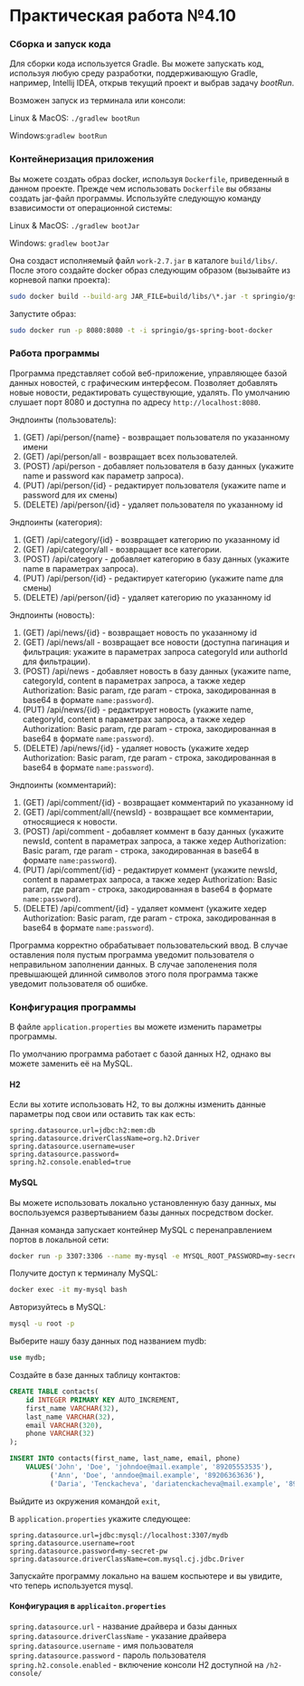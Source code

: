 # Практическая работа №4.10
### Сборка и запуск кода
Для сборки кода используется Gradle.
Вы можете запускать код, используя любую среду разработки,
поддерживающую Gradle, например, Intellij IDEA, открыв текущий проект и выбрав задачу *bootRun*.

Возможен запуск из терминала или консоли:

Linux & MacOS:
``
./gradlew bootRun
``

Windows:``
gradlew bootRun
``

### Контейнеризация приложения
Вы можете создать образ docker, используя ``Dockerfile``, приведенный в данном проекте.
Прежде чем использовать ``Dockerfile`` вы обязаны создать jar-файл программы.
Используйте следующую команду взависимости от операционной системы:

Linux & MacOS: ``./gradlew bootJar``

Windows: ``gradlew bootJar``

Она создаст исполняемый файл ``work-2.7.jar`` в каталоге ``build/libs/``.
После этого создайте docker образ следующим образом (вызывайте из корневой папки проекта):

```bash
sudo docker build --build-arg JAR_FILE=build/libs/\*.jar -t springio/gs-spring-boot-docker .
``` 

Запустите образ:
```bash
sudo docker run -p 8080:8080 -t -i springio/gs-spring-boot-docker 
```

### Работа программы
Программа представляет собой веб-приложение, управляющее базой данных новостей, с графическим интерфесом.
Позволяет добавлять новые новости, редактировать существующие, удалять.
По умолчанию слушает порт 8080 и доступна по адресу ``http://localhost:8080``.

Эндпоинты (пользователь):
1. (GET) /api/person/{name} - возвращает пользователя по указанному имени
2. (GET) /api/person/all - возвращает всех пользователей.
3. (POST) /api/person - добавляет пользователя в базу данных (укажите name и password как параметр запроса).
4. (PUT) /api/person/{id} - редактирует пользователя (укажите name и password для их смены)
5. (DELETE) /api/person/{id} - удаляет пользователя по указанному id

Эндпоинты (категория):
1. (GET) /api/category/{id} - возвращает категорию по указанному id
2. (GET) /api/category/all - возвращает все категории.
3. (POST) /api/category - добавляет категорию в базу данных (укажите name в параметрах запроса).
4. (PUT) /api/person/{id} - редактирует категорию (укажите name для смены)
5. (DELETE) /api/person/{id} - удаляет категорию по указанному id

Эндпоинты (новость):
1. (GET) /api/news/{id} - возвращает новость по указанному id
2. (GET) /api/news/all - возвращает все новости (доступна пагинация и фильтрация: укажите в параметрах запроса categoryId или authorId для фильтрации).
3. (POST) /api/news - добавляет новость в базу данных (укажите name, categoryId, content в параметрах запроса, а также хедер Authorization: Basic param, где param - строка, закодированная в base64 в формате ``name:password``).
4. (PUT) /api/news/{id} - редактирует новость (укажите name, categoryId, content в параметрах запроса, а также хедер Authorization: Basic param, где param - строка, закодированная в base64 в формате ``name:password``).
5. (DELETE) /api/news/{id} - удаляет новость (укажите хедер Authorization: Basic param, где param - строка, закодированная в base64 в формате ``name:password``).

Эндпоинты (комментарий):
1. (GET) /api/comment/{id} - возвращает комментарий по указанному id
2. (GET) /api/comment/all/{newsId} - возвращает все комментарии, относящиеся к новости.
3. (POST) /api/comment - добавляет коммент в базу данных (укажите newsId, content в параметрах запроса, а также хедер Authorization: Basic param, где param - строка, закодированная в base64 в формате ``name:password``).
4. (PUT) /api/comment/{id} - редактирует коммент (укажите newsId, content в параметрах запроса, а также хедер Authorization: Basic param, где param - строка, закодированная в base64 в формате ``name:password``).
5. (DELETE) /api/comment/{id} - удаляет коммент (укажите хедер Authorization: Basic param, где param - строка, закодированная в base64 в формате ``name:password``).

Программа корректно обрабатывает пользовательский ввод.
В случае оставления поля пустым программа уведомит пользователя о неправильном заполнении данных.
В случае заполенения поля превышающей длинной символов этого поля программа также уведомит пользователя об ошибке.

### Конфигурация программы
В файле ```application.properties``` вы можете изменить параметры программы.

По умолчанию программа работает с базой данных H2, однако вы можете заменить её на MySQL.

#### H2
Если вы хотите использовать H2, то вы должны изменить данные параметры под свои или оставить так как есть:
```properties
spring.datasource.url=jdbc:h2:mem:db
spring.datasource.driverClassName=org.h2.Driver
spring.datasource.username=user
spring.datasource.password=
spring.h2.console.enabled=true
```

#### MySQL
Вы можете использовать локально установленную базу данных, мы воспользуемся развертыванием базы данных посредством docker.

Данная команда запускает контейнер MySQL c перенаправлением портов в локальной сети:
```bash
docker run -p 3307:3306 --name my-mysql -e MYSQL_ROOT_PASSWORD=my-secret-pw -e MYSQL_DATABASE=mydb -d mysql:latest
```

Получите доступ к терминалу MySQL:
```bash
docker exec -it my-mysql bash
```

Авторизуйтесь в MySQL:
```bash
mysql -u root -p
```

Выберите нашу базу данных под названием mydb:
```sql
use mydb;
```

Создайте в базе данных таблицу контактов:
```sql
CREATE TABLE contacts(
    id INTEGER PRIMARY KEY AUTO_INCREMENT,
    first_name VARCHAR(32),
    last_name VARCHAR(32),
    email VARCHAR(320),
    phone VARCHAR(32)
);

INSERT INTO contacts(first_name, last_name, email, phone)
    VALUES('John', 'Doe', 'johndoe@mail.example', '89205553535'),
          ('Ann', 'Doe', 'anndoe@mail.example', '89206363636'),
          ('Daria', 'Tenckacheva', 'dariatenckacheva@mail.example', '89512145467');
```

Выйдите из окружения командой ``exit``,

В ``application.properties`` укажите следующее:
```properties
spring.datasource.url=jdbc:mysql://localhost:3307/mydb
spring.datasource.username=root
spring.datasource.password=my-secret-pw
spring.datasource.driverClassName=com.mysql.cj.jdbc.Driver
```

Запускайте программу локально на вашем коспьютере и вы увидите, что теперь используется mysql.

#### Конфигурация в ``applicaiton.properties``

``spring.datasource.url`` - название драйвера и базы данных
``spring.datasource.driverClassName`` - указание драйвера
``spring.datasource.username`` - имя пользователя
``spring.datasource.password`` - пароль пользователя
``spring.h2.console.enabled`` - включение консоли H2 доступной на ``/h2-console/``

